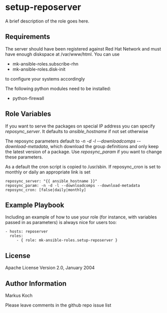 setup-reposerver
================

A brief description of the role goes here.

Requirements
------------

The server should have been registered against Red Hat Network and must have enough diskspace at /var/www/html. You can use

 - mk-ansible-roles.subscribe-rhn
 - mk-ansible-roles.disk-init

to configure your systems accordingly

The following python modules need to be installed:
  
 - python-firewall

Role Variables
--------------

If you want to serve the packages on special IP address you can specify *reposync_server*. It defaults to *ansible_hostname* if not set otherwise

The reposync parameters default to *-n -d -l --downloadcomps --download-metadata*, which download the group definitions and only keep the latest version of a package. Use *reposync_param* if you want to change these parameters.

As a default the cron script is copied to /usr/sbin. If reposync_cron is set to monthly or daily an appropriate link is set

    reposync_server: "{{ ansible_hostname }}"
    reposync_param: -n -d -l --downloadcomps --download-metadata
    reposync_cron: [false|daily|monthly]

Example Playbook
----------------

Including an example of how to use your role (for instance, with variables passed in as parameters) is always nice for users too:

    - hosts: reposerver
      roles:
         - { role: mk-ansible-roles.setup-reposerver }

License
-------

Apache License
Version 2.0, January 2004

Author Information
------------------

Markus Koch

Please leave comments in the github repo issue list
